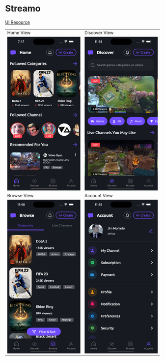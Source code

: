 # Streamo

<a href="https://www.figma.com/community/file/1165655951664502879" target="_blank">UI Resource<a/><br>
<table class="center">
<tr>
  <td>Home View</td>
  <td>Discover View</td>
</tr>
<tr>
  <td><img src="https://github.com/erkaneroglu/stream_app_ui/blob/main/assets/img.png" width="250" height="500" /></td>
  <td><img src="https://github.com/erkaneroglu/stream_app_ui/blob/main/assets/img2.png" width="250" height="500" /></td>
</tr>

<tr>
  <td>Browse View</td>
  <td>Account View</td>
</tr>  
<tr>
  <td><img src="https://github.com/erkaneroglu/stream_app_ui/blob/main/assets/img3.png" width="250" height="500" /></td>
  <td><img src="https://github.com/erkaneroglu/stream_app_ui/blob/main/assets/img4.png" width="250" height="500" /></td>
</tr>
</table>




